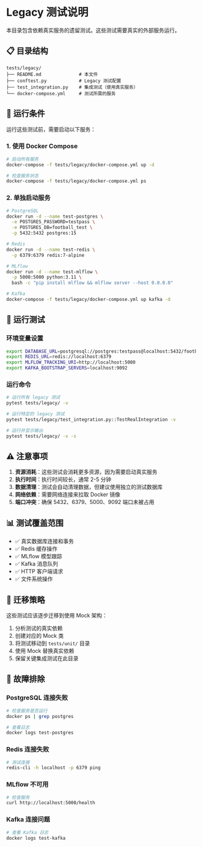 # Legacy 测试说明

本目录包含依赖真实服务的遗留测试。这些测试需要真实的外部服务运行。

## 📋 目录结构

```
tests/legacy/
├── README.md              # 本文件
├── conftest.py            # Legacy 测试配置
├── test_integration.py    # 集成测试（使用真实服务）
└── docker-compose.yml     # 测试所需的服务
```

## 🚀 运行条件

运行这些测试前，需要启动以下服务：

### 1. 使用 Docker Compose
```bash
# 启动所有服务
docker-compose -f tests/legacy/docker-compose.yml up -d

# 检查服务状态
docker-compose -f tests/legacy/docker-compose.yml ps
```

### 2. 单独启动服务
```bash
# PostgreSQL
docker run -d --name test-postgres \
  -e POSTGRES_PASSWORD=testpass \
  -e POSTGRES_DB=football_test \
  -p 5432:5432 postgres:15

# Redis
docker run -d --name test-redis \
  -p 6379:6379 redis:7-alpine

# MLflow
docker run -d --name test-mlflow \
  -p 5000:5000 python:3.11 \
  bash -c "pip install mlflow && mlflow server --host 0.0.0.0"

# Kafka
docker-compose -f tests/legacy/docker-compose.yml up kafka -d
```

## 🧪 运行测试

### 环境变量设置
```bash
export DATABASE_URL=postgresql://postgres:testpass@localhost:5432/football_test
export REDIS_URL=redis://localhost:6379
export MLFLOW_TRACKING_URI=http://localhost:5000
export KAFKA_BOOTSTRAP_SERVERS=localhost:9092
```

### 运行命令
```bash
# 运行所有 legacy 测试
pytest tests/legacy/ -v

# 运行特定的 legacy 测试
pytest tests/legacy/test_integration.py::TestRealIntegration -v

# 运行并显示输出
pytest tests/legacy/ -v -s
```

## ⚠️ 注意事项

1. **资源消耗**：这些测试会消耗更多资源，因为需要启动真实服务
2. **执行时间**：执行时间较长，通常 2-5 分钟
3. **数据清理**：测试会自动清理数据，但建议使用独立的测试数据库
4. **网络依赖**：需要网络连接来拉取 Docker 镜像
5. **端口冲突**：确保 5432、6379、5000、9092 端口未被占用

## 📊 测试覆盖范围

- ✅ 真实数据库连接和事务
- ✅ Redis 缓存操作
- ✅ MLflow 模型跟踪
- ✅ Kafka 消息队列
- ✅ HTTP 客户端请求
- ✅ 文件系统操作

## 🔄 迁移策略

这些测试应该逐步迁移到使用 Mock 架构：

1. 分析测试的真实依赖
2. 创建对应的 Mock 类
3. 将测试移动到 `tests/unit/` 目录
4. 使用 Mock 替换真实依赖
5. 保留关键集成测试在此目录

## 🚨 故障排除

### PostgreSQL 连接失败
```bash
# 检查服务是否运行
docker ps | grep postgres

# 查看日志
docker logs test-postgres
```

### Redis 连接失败
```bash
# 测试连接
redis-cli -h localhost -p 6379 ping
```

### MLflow 不可用
```bash
# 检查服务
curl http://localhost:5000/health
```

### Kafka 连接问题
```bash
# 查看 Kafka 日志
docker logs test-kafka
```